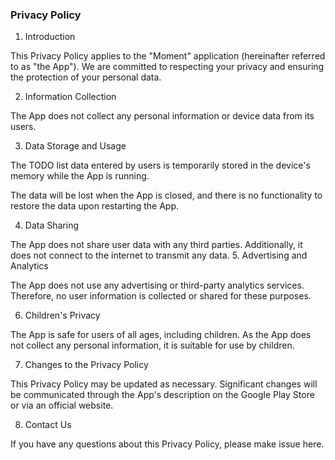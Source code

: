 ### Privacy Policy
1. Introduction

This Privacy Policy applies to the "Moment" application (hereinafter referred to as "the App"). We are committed to respecting your privacy and ensuring the protection of your personal data.

2. Information Collection

The App does not collect any personal information or device data from its users.

3. Data Storage and Usage

The TODO list data entered by users is temporarily stored in the device's memory while the App is running.

The data will be lost when the App is closed, and there is no functionality to restore the data upon restarting the App.

4. Data Sharing

The App does not share user data with any third parties. Additionally, it does not connect to the internet to transmit any data.
5. Advertising and Analytics

The App does not use any advertising or third-party analytics services. Therefore, no user information is collected or shared for these purposes.

6. Children's Privacy

The App is safe for users of all ages, including children. As the App does not collect any personal information, it is suitable for use by children.

7. Changes to the Privacy Policy

This Privacy Policy may be updated as necessary. Significant changes will be communicated through the App's description on the Google Play Store or via an official website.

8. Contact Us

If you have any questions about this Privacy Policy, please make issue here.
